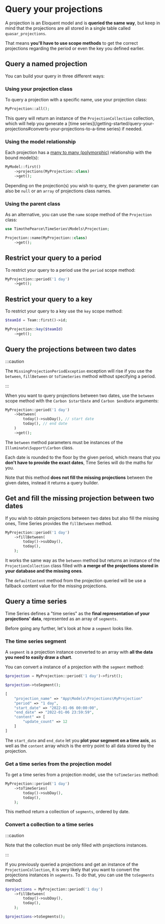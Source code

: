 # Query your projections

A projection is an Eloquent model and is **queried the same way**, but keep in mind that the projections are all stored in a single table called `quasar_projections`.

That means **you'll have to use scope methods** to get the correct projections regarding the period or even the key you defined earlier. 

## Query a named projection

You can build your query in three different ways:

### Using your projection class

To query a projection with a specific name, use your projection class:

```php
MyProjection::all();
```

This query will return an instance of the `ProjectionCollection` collection, which will help you generate a [time series](/getting-started/query-your-projections#converts-your-projections-to-a-time series) if needed.

### Using the model relationship

Each projection has a [many to many (polymorphic)](https://laravel.com/docs/8.x/eloquent-relationships#many-to-many-polymorphic-relations) relationship with the bound model(s):

```php
MyModel::first()
    ->projections(MyProjection::class)
    ->get();
```

Depending on the projection(s) you wish to query, the given parameter can also be `null` or an `array` of projections class names.

### Using the parent class

As an alternative, you can use the `name` scope method of the `Projection` class:

```php
use TimothePearce\TimeSeries\Models\Projection;

Projection::name(MyProjection::class)
    ->get();
```

## Restrict your query to a period

To restrict your query to a period use the `period` scope method:

```php
MyProjection::period('1 day')
    ->get();
```

## Restrict your query to a key

To restrict your query to a key use the `key` scope method:

```php
$teamId = Team::first()->id;

MyProjection::key($teamId)
    ->get();
```

## Query the projections between two dates

:::caution

The `MissingProjectionPeriodException` exception will rise if you use the `between`, `fillBetween` or `toTimeSeries` method without specifying a period.

:::

When you want to query projections between two dates, use the `between` scope method with the `Carbon $startDate` and `Carbon $endDate` arguments:

```php
MyProjection::period('1 day')
    ->between(
        today()->subDay(), // start date
        today(), // end date
    )
    ->get();
```

The `between` method parameters must be instances of the `Illuminate\Support\Carbon` class.

Each date is rounded to the floor by the given period, which means that you **don't have to provide the exact dates**, Time Series will do the maths for you.

Note that this method **does not fill the missing projections** between the given dates, instead it returns a query builder.

## Get and fill the missing projection between two dates

If you wish to obtain projections between two dates but also fill the missing ones, Time Series provides the `fillBetween` method.

```php
MyProjection::period('1 day')
    ->fillBetween(
        today()->subDay(),
        today(),
    );
```

It works the same way as the `between` method but returns an instance of the `ProjectionCollection` class filled with **a merge of the projections stored in your database and the missing ones**.

The `defaultContent` method from the projection queried will be use a fallback content value for the missing projections.

## Query a time series

Time Series defines a "time series" as the **final representation of your projections' data**, represented as an array of `segments`.

Before going any further, let's look at how a `segment` looks like.

### The time series segment

A `segment` is a projection instance converted to an array with **all the data you need to easily draw a chart**.

You can convert a instance of a projection with the `segment` method:

```php
$projection = MyProjection::period('1 day')->first();

$projection->toSegment();

[
    "projection_name" => "App\Models\Projections\MyProjection"
    "period" => "1 day",
    "start_date" => "2022-01-06 00:00:00",
    "end_date" => "2022-01-06 23:59:59",
    "content" => [
        "update_count" => 12
    ]
]
```

The `start_date` and `end_date` let you **plot your segment on a time axis**, as well as the `content` array which is the entry point to all data stored by the projection. 

### Get a time series from the projection model

To get a time series from a projection model, use the `toTimeSeries` method:

```php
MyProjection::period('1 day')
    ->toTimeSeries(
        today()->subDay(),
        today(),
    );
```

This method return a collection of `segments`, ordered by date.

### Convert a collection to a time series

:::caution

Note that the collection must be only filled with projections instances.

:::

If you previously queried a projections and get an instance of the `ProjectionCollection`, it is very likely that you want to convert the projections instances in `segments`.
To do that, you can use the `toSegments` method:

```php
$projections = MyProjection::period('1 day')
    ->fillBetween(
        today()->subDay(),
        today(),
    );

$projections->toSegments();
```